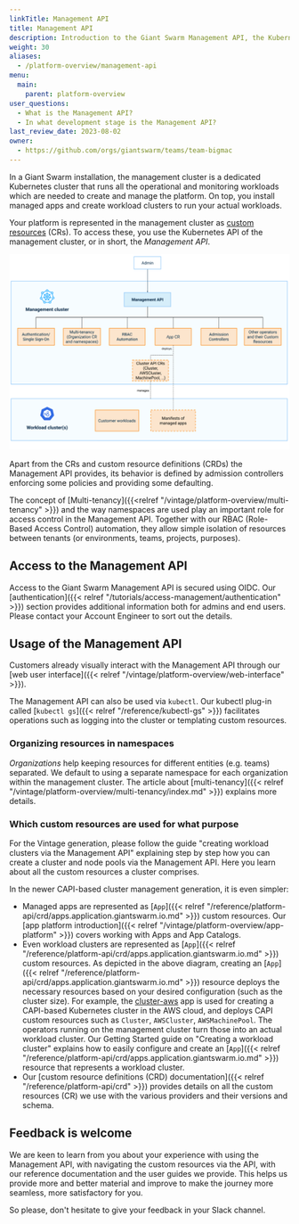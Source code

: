```yaml
---
linkTitle: Management API
title: Management API
description: Introduction to the Giant Swarm Management API, the Kubernetes API of the management cluster in your Giant Swarm installation.
weight: 30
aliases:
  - /platform-overview/management-api
menu:
  main:
    parent: platform-overview
user_questions:
  - What is the Management API?
  - In what development stage is the Management API?
last_review_date: 2023-08-02
owner:
  - https://github.com/orgs/giantswarm/teams/team-bigmac
---
```


In a Giant Swarm installation, the management cluster is a dedicated Kubernetes cluster that runs all the operational and monitoring workloads which are needed to create and manage the platform. On top, you install managed apps and create workload clusters to run your actual workloads.

Your platform is represented in the management cluster as [custom resources](https://kubernetes.io/docs/concepts/extend-kubernetes/api-extension/custom-resources/) (CRs). To access these, you use the Kubernetes API of the management cluster, or in short, the _Management API_.

![Schema showing the Management API](management-api-diagram.png)

<!-- Original: https://docs.google.com/drawings/d/1pt6_ExX2FVyFCI7mj_KuFWaVjqAGgAlqKfAFYNjKKgk/edit -->

Apart from the CRs and custom resource definitions (CRDs) the Management API provides, its behavior is defined by admission controllers enforcing some policies and providing some defaulting.

The concept of [Multi-tenancy]({{<relref "/vintage/platform-overview/multi-tenancy" >}}) and the way namespaces are used play an important role for access control in the Management API. Together with our RBAC (Role-Based Access Control) automation, they allow simple isolation of resources between tenants (or environments, teams, projects, purposes).

## Access to the Management API

Access to the Giant Swarm Management API is secured using OIDC. Our [authentication]({{< relref "/tutorials/access-management/authentication" >}}) section provides additional information both for admins and end users. Please contact your Account Engineer to sort out the details.

## Usage of the Management API

Customers already visually interact with the Management API through our [web user interface]({{< relref "/vintage/platform-overview/web-interface" >}}).

The Management API can also be used via `kubectl`. Our kubectl plug-in called [`kubectl gs`]({{< relref "/reference/kubectl-gs" >}}) facilitates operations such as logging into the cluster or templating custom resources.

### Organizing resources in namespaces

_Organizations_ help keeping resources for different entities (e.g. teams) separated. We default to using a separate namespace for each organization within the management cluster. The article about [multi-tenancy]({{< relref "/vintage/platform-overview/multi-tenancy/index.md" >}}) explains more details.

### Which custom resources are used for what purpose

For the Vintage generation, please follow the guide "creating workload clusters via the Management API" explaining step by step how you can create a cluster and node pools via the Management API. Here you learn about all the custom resources a cluster comprises.

In the newer CAPI-based cluster management generation, it is even simpler:

- Managed apps are represented as [`App`]({{< relref "/reference/platform-api/crd/apps.application.giantswarm.io.md" >}}) custom resources. Our [app platform introduction]({{< relref "/vintage/platform-overview/app-platform" >}}) covers working with Apps and App Catalogs.
- Even workload clusters are represented as [`App`]({{< relref "/reference/platform-api/crd/apps.application.giantswarm.io.md" >}}) custom resources. As depicted in the above diagram, creating an [`App`]({{< relref "/reference/platform-api/crd/apps.application.giantswarm.io.md" >}}) resource deploys the necessary resources based on your desired configuration (such as the cluster size). For example, the [cluster-aws](https://github.com/giantswarm/cluster-aws) app is used for creating a CAPI-based Kubernetes cluster in the AWS cloud, and deploys CAPI custom resources such as `Cluster`, `AWSCluster`, `AWSMachinePool`. The operators running on the management cluster turn those into an actual workload cluster. Our Getting Started guide on "Creating a workload cluster" explains how to easily configure and create an [`App`]({{< relref "/reference/platform-api/crd/apps.application.giantswarm.io.md" >}}) resource that represents a workload cluster.
- Our [custom resource definitions (CRD) documentation]({{< relref "/reference/platform-api/crd" >}}) provides details on all the custom resources (CR) we use with the various providers and their versions and schema.

## Feedback is welcome

We are keen to learn from you about your experience with using the Management API, with navigating the custom resources via the API, with our reference documentation and the user guides we provide. This helps us provide more and better material and improve to make the journey more seamless, more satisfactory for you.

So please, don't hesitate to give your feedback in your Slack channel.
